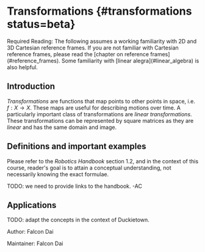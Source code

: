 # Transformations {#transformations status=beta}

<div class="check" markdown="1">
Required Reading: The following assumes a working familiarity with 2D and 3D Cartesian reference frames. If you are not familiar with Cartesian reference frames, please read the [chapter on reference frames](#reference_frames). Some familiarity with [linear alegra](#linear_algebra) is also helpful.
</div>

## Introduction

_Transformations_ are functions that map points to other points in space, i.e. $f: X \rightarrow X$. These maps are useful for describing motions over time. A particularly important class of transformations are _linear transformations_. These transformations can be represented by square matrices as they are _linear_ and has the same domain and image.

## Definitions and important examples

Please refer to the _Robotics Handbook_ section 1.2, and in the context of this course, reader's goal is to attain a conceptual understanding, not necessarily knowing the exact formulae.

TODO: we need to provide links to the handbook. -AC

## Applications

TODO: adapt the concepts in the context of Duckietown.

Author: Falcon Dai

Maintainer: Falcon Dai
